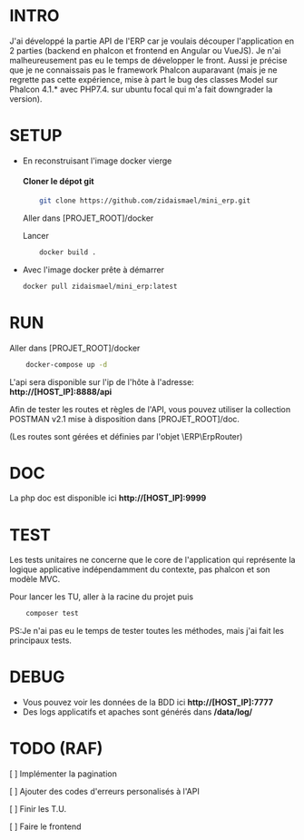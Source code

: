 # INTRO
J'ai développé la partie API de l'ERP car je voulais découper l'application en 2 parties (backend en phalcon et frontend en Angular ou VueJS).
Je n'ai malheureusement pas eu le temps de développer le front.
Aussi je précise que je ne connaissais pas le framework Phalcon auparavant (mais je ne regrette pas cette expérience, mise à part le bug des classes Model sur Phalcon 4.1.* avec PHP7.4. sur ubuntu focal qui m'a fait downgrader la version).

# SETUP

- En reconstruisant l'image docker vierge
    #### Cloner le dépot git 
    ```bash 
    	git clone https://github.com/zidaismael/mini_erp.git
    ```
    
    Aller dans [PROJET_ROOT]/docker
    
    Lancer 
    ```bash 
    	docker build .
    ```
- Avec l'image docker prête à démarrer
	```bash 
    docker pull zidaismael/mini_erp:latest
    ```
# RUN
Aller dans [PROJET_ROOT]/docker
```bash 
	docker-compose up -d
```
L'api sera disponible sur l'ip de l'hôte à l'adresse: **http://[HOST_IP]:8888/api**  

Afin de tester les routes et règles de l'API, vous pouvez utiliser la collection POSTMAN v2.1 mise à disposition dans [PROJET_ROOT]/doc.

(Les routes sont gérées et définies par l'objet \ERP\ErpRouter)

# DOC

La php doc est disponible ici **http://[HOST_IP]:9999**

# TEST

Les tests unitaires ne concerne que le core de l'application qui représente la logique applicative indépendamment du contexte, pas phalcon et son modèle MVC.
 

Pour lancer les TU, aller à la racine du projet puis
```bash 
	composer test
```
PS:Je n'ai pas eu le temps de tester toutes les méthodes, mais j'ai fait les principaux tests.

# DEBUG

- Vous pouvez voir les données de la BDD ici **http://[HOST_IP]:7777**
- Des logs applicatifs et apaches sont générés dans **/data/log/**


# TODO (RAF)

 [ ] Implémenter la pagination
 
 [ ] Ajouter des codes d'erreurs personalisés à l'API
 
 [ ] Finir les T.U.
 
 [ ] Faire le frontend
